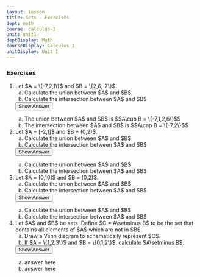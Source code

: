 ```yaml
---
layout: lesson
title: Sets - Exercises
dept: math
course: calculus-I
unit: unit1
deptDisplay: Math
courseDisplay: Calculus I
unitDisplay: Unit I
---
```


### Exercises
<ol>
<li><div> Let $A = \{-7,2,1\}$ and $B = \{2,6,-7\}$. </div>
<ol type = "a">
<li>Calculate the union between $A$ and $B$ </li>
<li>Calculate the intersection between $A$ and $B$ </li>
</ol>
<button onclick="myFunction('answer1')" class="answerButton">Show Answer</button>

<div  id="answer1" class="answer">
<ol type = "a">
<li>The union between $A$ and $B$ is 
$$A\cup B = \{-7,1,2,6\}$$</li>
<li>The intersection between $A$ and $B$ is 
$$A\cap B = \{-7,2\}$$
</li>
</ol>
</div> </li>


<li> <div> Let $A = [-2,1]$ and $B = (0,2)$. </div>
<ol type = "a">
<li>Calculate the union between $A$ and $B$ </li>
<li>Calculate the intersection between $A$ and $B$ </li>
</ol>
<button onclick="myFunction('answer2')" class="answerButton">Show Answer</button>
<div  id="answer2" class="answer">
<ol type = "a">
<li>Calculate the union between $A$ and $B$ </li>
<li>Calculate the intersection between $A$ and $B$ </li>
</ol>
</div> </li>



<li> <div> Let $A = [0,10]$ and $B = (0,2)$. </div>
<ol type = "a">
<li>Calculate the union between $A$ and $B$ </li>
<li>Calculate the intersection between $A$ and $B$ </li>
</ol>
<button onclick="myFunction('answer3')" class="answerButton">Show Answer</button>
<div  id="answer3" class="answer">
<ol type = "a">
<li>Calculate the union between $A$ and $B$ </li>
<li>Calculate the intersection between $A$ and $B$ </li>
</ol>
</div> </li>



<li> <div> Let $A$ and $B$ be sets. Define $C = A\setminus B$ to be the set that contains all elements of $A$ which are not in $B$. </div>
<ol type = "a">
<li>Draw a Venn diagram to schematically represent $C$. </li>
<li> If $A = \{1,2,3\}$ and $B = \{0,1,2\}$, calculate $A\setminus B$. </li>
</ol>
<button onclick="myFunction('answer4')" class="answerButton">Show Answer</button>
<div  id="answer4" class="answer">
<ol type = "a">
<li>answer here</li>
<li>answer here</li>
</ol>
</div> </li>






</ol>
